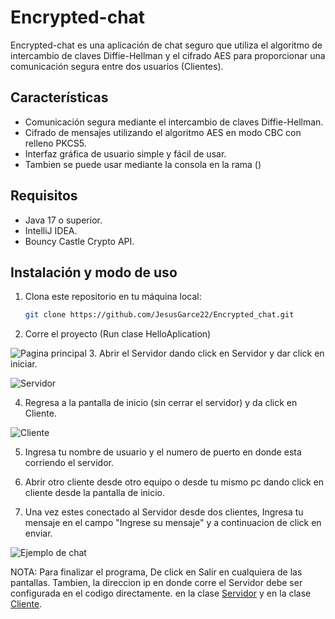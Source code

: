 # Encrypted-chat

Encrypted-chat es una aplicación de chat seguro que utiliza el algoritmo de intercambio de claves Diffie-Hellman y el cifrado AES para proporcionar una comunicación segura entre dos usuarios (Clientes).

## Características

- Comunicación segura mediante el intercambio de claves Diffie-Hellman.
- Cifrado de mensajes utilizando el algoritmo AES en modo CBC con relleno PKCS5.
- Interfaz gráfica de usuario simple y fácil de usar.
- Tambien se puede usar mediante la consola en la rama ()

## Requisitos

- Java 17 o superior.
- IntelliJ IDEA.
- Bouncy Castle Crypto API.

## Instalación y modo de uso

1. Clona este repositorio en tu máquina local:

   ```bash
   git clone https://github.com/JesusGarce22/Encrypted_chat.git

2. Corre el proyecto (Run clase HelloAplication)

![Pagina principal](imgs/Inicio.png)
3. Abrir el Servidor dando click en Servidor y dar click en iniciar.

![Servidor](imgs/server.png)

4. Regresa a la pantalla de inicio (sin cerrar el servidor) y da click en Cliente.

![Cliente](imgs/cliente.png)

5. Ingresa tu nombre de usuario y el numero de puerto en donde esta corriendo el servidor.

6. Abrir otro cliente desde otro equipo o desde tu mismo pc dando click en cliente desde la pantalla de inicio.

7. Una vez estes conectado al Servidor desde dos clientes, Ingresa tu mensaje en el campo "Ingrese su mensaje" y a continuacion de click en enviar.

![Ejemplo de chat](imgs/chat.jpeg)

NOTA: Para finalizar el programa, De click en Salir en cualquiera de las pantallas. Tambien, la direccion ip en donde corre el Servidor debe ser configurada en el codigo directamente. en la clase [Servidor](MP/Chat-End/src/main/java/com/icesi/chatend/servidor/Servidor.java) y en la clase [Cliente](MP/Chat-End/src/main/java/com/icesi/chatend/cliente/Cliente.java).